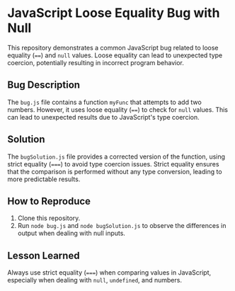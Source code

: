 # JavaScript Loose Equality Bug with Null

This repository demonstrates a common JavaScript bug related to loose equality (`==`) and `null` values.  Loose equality can lead to unexpected type coercion, potentially resulting in incorrect program behavior.

## Bug Description
The `bug.js` file contains a function `myFunc` that attempts to add two numbers. However, it uses loose equality (`==`) to check for `null` values. This can lead to unexpected results due to JavaScript's type coercion.

## Solution
The `bugSolution.js` file provides a corrected version of the function, using strict equality (`===`) to avoid type coercion issues.  Strict equality ensures that the comparison is performed without any type conversion, leading to more predictable results.

## How to Reproduce
1. Clone this repository.
2. Run `node bug.js` and `node bugSolution.js` to observe the differences in output when dealing with null inputs.

## Lesson Learned
Always use strict equality (`===`) when comparing values in JavaScript, especially when dealing with `null`, `undefined`, and numbers.